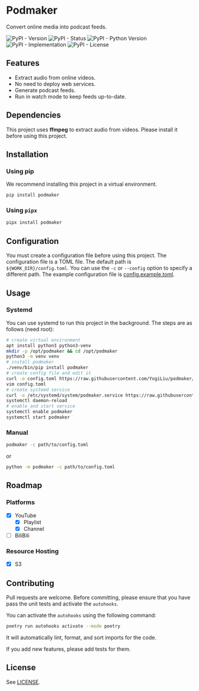 # Podmaker

Convert online media into podcast feeds.

![PyPI - Version](https://img.shields.io/pypi/v/podmaker)
![PyPI - Status](https://img.shields.io/pypi/status/podmaker)
![PyPI - Python Version](https://img.shields.io/pypi/pyversions/podmaker)
![PyPI - Implementation](https://img.shields.io/pypi/implementation/podmaker)
![PyPI - License](https://img.shields.io/pypi/l/podmaker)


## Features

- Extract audio from online videos.
- No need to deploy web services.
- Generate podcast feeds.
- Run in watch mode to keep feeds up-to-date.

## Dependencies

This project uses **ffmpeg** to extract audio from videos. Please install it before using this project.

## Installation

### Using pip

We recommend installing this project in a virtual environment.

```bash
pip install podmaker
```

### Using `pipx`

```bash
pipx install podmaker
```

## Configuration

You must create a configuration file before using this project.
The configuration file is a TOML file.
The default path is `${WORK_DIR}/config.toml`. You can use the `-c` or `--config` option to specify a different path.
The example configuration file is [config.example.toml](https://github.com/YogiLiu/podmaker/blob/main/config.example.toml).

## Usage

### Systemd

You can use systemd to run this project in the background.
The steps are as follows (need root):

```bash
# create virtual environment
apt install python3 python3-venv
mkdir -p /opt/podmaker && cd /opt/podmaker
python3 -m venv venv
# install podmaker
./venv/bin/pip install podmaker
# create config file and edit it
curl -o config.toml https://raw.githubusercontent.com/YogiLiu/podmaker/main/config.example.toml
vim config.toml
# create systemd service
curl -o /etc/systemd/system/podmaker.service https://raw.githubusercontent.com/YogiLiu/podmaker/main/systemd/podmaker.service
systemctl daemon-reload
# enable and start service
systemctl enable podmaker
systemctl start podmaker
```

### Manual

```bash
podmaker -c path/to/config.toml
```

or 
    
```bash
python -m podmaker -c path/to/config.toml
```

## Roadmap

### Platforms

- [x] YouTube
    - [x] Playlist
    - [x] Channel
- [ ] BiliBili

### Resource Hosting

- [x] S3

## Contributing

Pull requests are welcome. 
Before committing, please ensure that you have pass the unit tests and activate the `autohooks`.

You can activate the `autohooks` using the following command:

```bash
poetry run autohooks activate --mode poetry
```

It will automatically lint, format, and sort imports for the code.

If you add new features, please add tests for them.

## License

See [LICENSE](https://github.com/YogiLiu/podmaker/blob/main/LICENSE).